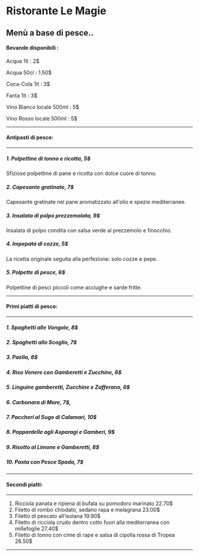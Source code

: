 #                         Ristorante Le Magie

##                        Menù a base di pesce..

#### Bevande disponibili : 
Acqua 1lt : 2$

Acqua 50cl : 1.50$

Coca-Cola 1lt : 3$

Fanta 1lt : 3$

Vino Bianco locale 500ml : 5$

Vino Rosso locale 500ml : 5$
***
#### Antipasti di pesce:
***
##### 1. _Polpettine di tonno e ricotta_, 5$
Sfiziose polpettine di pane e ricotta con dolce cuore di tonno.
##### 2. _Capesante gratinate_, 7$
Capesante gratinate nel pane aromatizzato all'olio e spezie mediterranee.
##### 3. _Insalata di polpo prezzemolata_, 9$
Insalata di polpo condita con salsa verde al prezzemolo e finocchio.
##### 4. _Impepata di cozze_, 5$
La ricetta originale seguita alla perfezione: solo cozze e pepe.
##### 5. _Polpette di pesce_, 6$
Polpettine di pesci piccoli come acciughe e sarde fritte.
***
#### Primi piatti di pesce:
***
##### 1.  _Spaghetti alle Vongole_, 8$
##### 2.  _Spaghetti allo Scoglio_, 7$
##### 3.  _Paella_, 8$
##### 4.  _Riso Venere con Gamberetti e Zucchine_, 6$
##### 5.  _Linguine gamberetti, Zucchine e Zafferano_, 6$
##### 6.  _Carbonara di Mare_, 7$,
##### 7.  _Paccheri al Sugo di Calamari_, 10$
##### 8.  _Pappardelle agli Asparagi e Gamberi_, 9$
##### 9.  _Risotto al Limone e Gamberetti_, 8$
##### 10. _Pasta con Pesce Spada_, 7$
***
#### Secondi piatti:
***
1. Ricciola panata e ripiena di bufala su pomodoro marinato							22.70$
2. Filetto di rombo chiodato, sedano rapa e melagrana								23.00$
3. Filetto di pescato all’isolana													19.90$
4. Filetto di ricciola crudo dentro cotto fuori alla mediterranea con millefoglie	27.40$
5. Filetto di tonno con cime di rape e salsa di cipolla rossa di Tropea				26.50$
***